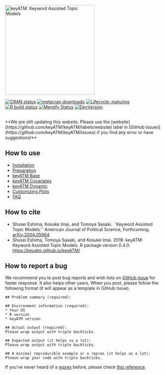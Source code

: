 <img src="https://keyatm.github.io/keyATM/reference/figures/keyATM_logoFull.svg" alt="keyATM: Keyword Assisted Topic Models" width="290"/>

<!-- badges: start -->
[![CRAN status](https://www.r-pkg.org/badges/version/keyATM)](https://CRAN.R-project.org/package=keyATM)
[![metacran downloads](https://cranlogs.r-pkg.org/badges/grand-total/keyATM)](https://cran.r-project.org/package=keyATM)
[![Lifecycle:
maturing](https://img.shields.io/badge/lifecycle-maturing-blue.svg)](https://www.tidyverse.org/lifecycle/#maturing)
[![R build status](https://github.com/keyATM/keyATM/actions/workflows/R-CMD-check.yml/badge.svg)](https://github.com/keyATM/keyATM/actions)
[![Mergify Status](https://img.shields.io/endpoint.svg?url=https://api.mergify.com/v1/badges/keyATM/keyATM&style=flat)](https://mergify.io)
[![DevVersion](https://img.shields.io/badge/Dev-v0.4.x-orange)](https://github.com/keyATM/keyATM/projects/3)
<!-- badges: end -->

<br>
**We are still updating this website. Please use the [website](https://github.com/keyATM/keyATM/labels/website) label in [GitHub Issues](https://github.com/keyATM/keyATM/issues) if you find any error or have suggestions!**


## How to use
* [Installation](articles/pkgdown_files/Installation.html)
* [Preparation](articles/pkgdown_files/Preparation.html)
* [keyATM Base](articles/pkgdown_files/keyATM_base.html)
* [keyATM Covariates](articles/pkgdown_files/keyATM_cov.html)
* [keyATM Dynamic](articles/pkgdown_files/keyATM_dynamic.html)
* [Customizing Plots](articles/pkgdown_files/Plot.html)
* [FAQ](articles/pkgdown_files/FAQ.html)


## How to cite
*  Shusei Eshima, Kosuke Imai, and Tomoya Sasaki. ``Keyword Assisted Topic Models.'' American Journal of Political Science, Forthcoming. <a href='http://arxiv.org/abs/2004.05964'>arXiv:2004.05964</a>.
* Shusei Eshima, Tomoya Sasaki, and Kosuke Imai. 2019. keyATM: Keyword Assisted Topic Models. R package version 0.4.0. https://keyatm.github.io/keyATM/

## How to report a bug
We recommend you to post bug reports and wish lists on [GitHub Issue](https://github.com/keyATM/keyATM/issues) for faster response. It also helps other users. When you post, please follow the following format (it will appear as a template in GitHub Issue).

```
## Problem summary (required):

## Environment information (required):
* Your OS
* R version
* keyATM version

## Actual output (required):
Please wrap output with triple backticks.

## Expected output (it helps us a lot):
Please wrap output with triple backticks.

## A minimal reproducible example or a reprex (it helps us a lot):
Please wrap your code with triple backticks.
```
If you've never heard of a [reprex](http://reprex.tidyverse.org/) before, please check [this reference](https://github.com/tidyverse/reprex#usage).



